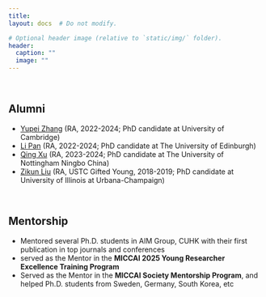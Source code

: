 ```yaml
---
title:
layout: docs  # Do not modify.

# Optional header image (relative to `static/img/` folder).
header:
  caption: ""
  image: ""
---
```


<br>
<h2><b>Alumni</b></h2>
<ul>
<li><a href="https://helenypzhang.github.io/">Yupei Zhang</a> (RA, 2022-2024; PhD candidate at University of Cambridge)</li>
<li><a href="https://peterlipan.github.io/">Li Pan</a> (RA, 2022-2024; PhD candidate at The University of Edinburgh)</li>
<li><a href="https://scholar.google.com/citations?hl=zh-CN&user=IzA-Ij8AAAAJ&view_op=list_works&authuser=1&sortby=pubdate">Qing Xu</a> (RA, 2023-2024; PhD candidate at The University of Nottingham Ningbo China)</li>
<li><a href="https://zikunliu6.github.io/">Zikun Liu</a> (RA, USTC Gifted Young, 2018-2019; PhD candidate at University of Illinois at Urbana-Champaign)</li>
</ul>

<br>
<h2><b>Mentorship</b></h2>
<ul>
<li>Mentored several Ph.D. students in AIM Group, CUHK with their first publication in top journals and conferences</li>
<li>served as the Mentor in the <span2><b>MICCAI 2025 Young Researcher Excellence Training Program</b></span2></li>
<li>Served as the Mentor in the <span2><b>MICCAI Society Mentorship Program</b></span2>, and helped Ph.D. students from Sweden, Germany, South Korea, etc</li>
</ul>

